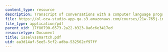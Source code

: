 ```yaml
---
content_type: resource
description: Transcript of conversations with a computer language program.
file: https://ol-ocw-studio-app-qa.s3.amazonaws.com/courses/21w-765j-interactive-and-non-linear-narrative-theory-and-practice-spring-2004/aa3d14af5ee55cf2adba532562cf97ff_isselvssmartch.pdf
file_type: application/pdf
parent_uid: 17f80790-6573-2a22-b323-8a6c6e3417ed
resourcetype: Document
title: isselvssmartch.pdf
uid: aa3d14af-5ee5-5cf2-adba-532562cf97ff
---
```

